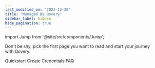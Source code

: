 ```yaml
---
last_modified_on: "2023-12-30"
title: "Managed By Qovery"
sidebar_label: hidden
hide_pagination: true
---
```


import Jump from '@site/src/components/Jump';

Don't be shy, pick the first page you want to read and start your journey with Qovery.

<Jump to="/docs/getting-started/install-qovery/scaleway/cluster-managed-by-qovery/quickstart">Quickstart</Jump>
<Jump to="/docs/getting-started/install-qovery/scaleway/cluster-managed-by-qovery/create-credentials">Create Credentials</Jump>
<Jump to="/docs/getting-started/install-qovery/scaleway/cluster-managed-by-qovery/faq">FAQ</Jump>




